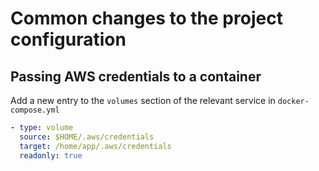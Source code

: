 # Common changes to the project configuration

## Passing AWS credentials to a container

Add a new entry to the `volumes` section of the relevant service in `docker-compose.yml`

```yaml
- type: volume
  source: $HOME/.aws/credentials
  target: /home/app/.aws/credentials
  readonly: true
```
